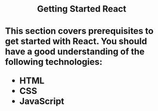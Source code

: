 <h1 align="center">Getting Started React<h1>

<p>This section covers prerequisites to get started with React. You should have a good understanding of the following technologies:</p>

<ul>
<li><span>HTML</span></li>
<li><span>CSS</span></li>
<li><span>JavaScript</span></li>
</ul>
